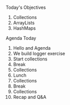 Today's Objectives

1. Collections
2. ArrayLists
3. HashMaps

Agenda Today

1. Hello and Agenda
2. We build logger exercise
3. Start collections
4. Break
5. Collections
6. Lunch
7. Collections
8. Break
9. Collections
10. Recap and Q&A